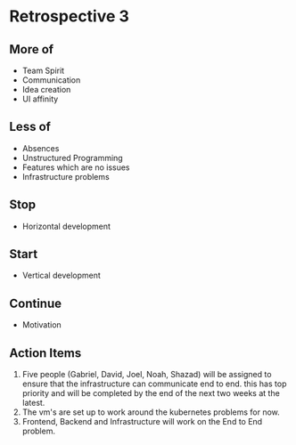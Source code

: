 # Retrospective 3

## More of
- Team Spirit
- Communication
- Idea creation
- UI affinity

## Less of
- Absences
- Unstructured Programming
- Features which are no issues
- Infrastructure problems

## Stop
- Horizontal development

## Start
- Vertical development

## Continue
- Motivation

## Action Items
1. Five people (Gabriel, David, Joel, Noah, Shazad) will be assigned to ensure that the infrastructure can communicate end to end. this has top priority and will be completed by the end of the next two weeks at the latest.
2. The vm's are set up to work around the kubernetes problems for now.
3. Frontend, Backend and Infrastructure will work on the End to End problem.
